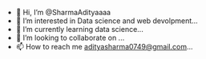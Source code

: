 - 👋 Hi, I’m @SharmaAdityaaaa
- 👀 I’m interested in Data science and web devolpment...
- 🌱 I’m currently learning data science...
- 💞️ I’m looking to collaborate on ...
- 📫 How to reach me adityasharma0749@gmail.com...

<!---
SharmaAdityaaaa/SharmaAdityaaaa is a ✨ special ✨ repository because its `README.md` (this file) appears on your GitHub profile.
You can click the Preview link to take a look at your changes.
--->

